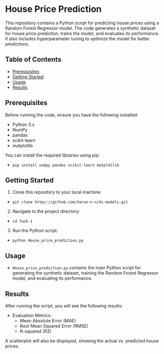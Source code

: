 # House Price Prediction

This repository contains a Python script for predicting house prices using a Random Forest Regressor model. The code generates a synthetic dataset for house price prediction, trains the model, and evaluates its performance. It also includes hyperparameter tuning to optimize the model for better predictions.

## Table of Contents

- [Prerequisites](#prerequisites)
- [Getting Started](#getting-started)
- [Usage](#usage)
- [Results](#results)

## Prerequisites

Before running the code, ensure you have the following installed:

- Python 3.x
- NumPy
- pandas
- scikit-learn
- matplotlib

You can install the required libraries using pip:

- `pip install numpy pandas scikit-learn matplotlib`

## Getting Started

1. Clone this repository to your local machine:

 - `git clone https://github.com/Varun-n-n/Ai-models.git`

2. Navigate to the project directory:

 - `cd Task-1`

3. Run the Python script:
   
 - `python House_price_prediction.py`

## Usage

- `House_price_prediction.py` contains the main Python script for generating the synthetic dataset, training the Random Forest Regressor model, and evaluating its performance.

## Results

After running the script, you will see the following results:

- Evaluation Metrics:
  - Mean Absolute Error (MAE)
  - Root Mean Squared Error (RMSE)
  - R-squared (R2)

A scatterplot will also be displayed, showing the actual vs. predicted house prices.
